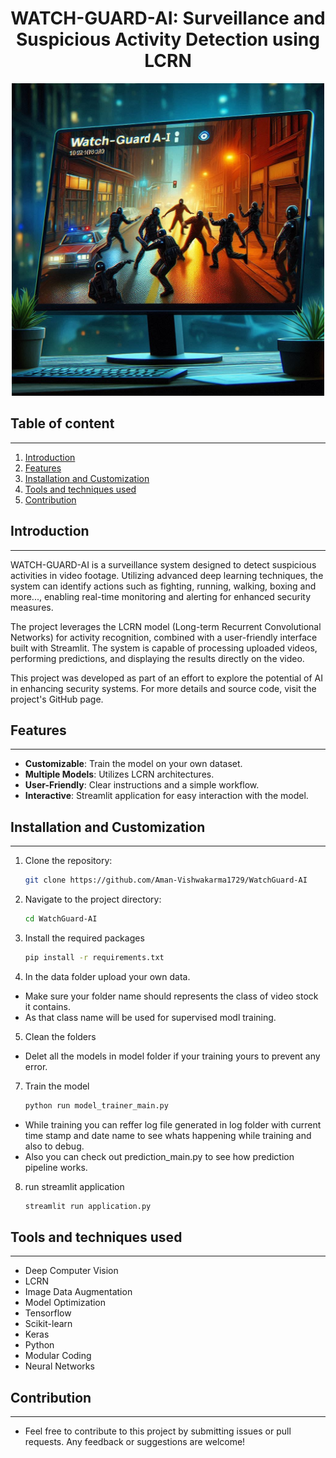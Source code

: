 # <div align="center">WATCH-GUARD-AI: Surveillance and Suspicious Activity Detection using LCRN</div>
<div align="center">
  <img src="readme_data/Watch-Guard-AI.png" alt="Watch-Guard-AI" width="500"/>
</div>

## Table of content
--------------
1. [Introduction](#introduction)
2. [Features](#features)
4. [Installation and Customization](#installation-and-customization)
4. [Tools and  techniques used](#tools-and-techniques-used)
5. [Contribution](#contribution)

## Introduction
---------------
WATCH-GUARD-AI is a surveillance system designed to detect suspicious activities in video footage. Utilizing advanced deep learning techniques, the system can identify actions such as fighting, running, walking, boxing and more..., enabling real-time monitoring and alerting for enhanced security measures.

The project leverages the LCRN model (Long-term Recurrent Convolutional Networks) for activity recognition, combined with a user-friendly interface built with Streamlit. The system is capable of processing uploaded videos, performing predictions, and displaying the results directly on the video.

This project was developed as part of an effort to explore the potential of AI in enhancing security systems. For more details and source code, visit the project's GitHub page.

## Features
-----------
- **Customizable**: Train the model on your own dataset.
- **Multiple Models**: Utilizes LCRN architectures.
- **User-Friendly**: Clear instructions and a simple workflow.
- **Interactive**: Streamlit application for easy interaction with the model.

## Installation and Customization
---------------------------------
1. Clone the repository:
    ```bash
    git clone https://github.com/Aman-Vishwakarma1729/WatchGuard-AI
    ```
2. Navigate to the project directory:
    ```bash
    cd WatchGuard-AI
    ```
3. Install the required packages
    ```bash
    pip install -r requirements.txt
    ```
4. In the data folder upload your own data.
* Make sure your folder name should represents the class of video stock it contains.
* As that class name will be used for supervised modl training.

5. Clean the folders
* Delet all the models in model folder if your training yours to prevent any error.

7. Train the model
    ```bash
    python run model_trainer_main.py
    ```
* While training you can reffer log file generated in log folder with current time stamp and date name to see whats happening while training and also to debug.
* Also you can check out prediction_main.py to see how prediction pipeline works.

8. run streamlit application
    ```bash
    streamlit run application.py
    ```
## Tools and  techniques used
-----------------------------
* Deep Computer Vision
* LCRN
* Image Data Augmentation
* Model Optimization
* Tensorflow
* Scikit-learn
* Keras
* Python
* Modular Coding
* Neural Networks

## Contribution
---------------
* Feel free to contribute to this project by submitting issues or pull requests. Any feedback or suggestions are welcome!

